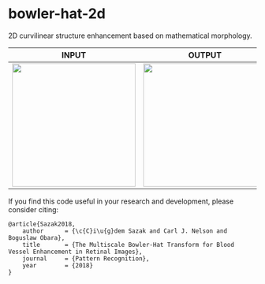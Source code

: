 # bowler-hat-2d
2D curvilinear structure enhancement based on mathematical morphology.

| INPUT | OUTPUT |
| ------------- | ------------- |
| <img src="https://user-images.githubusercontent.com/16241900/45232809-9ce11480-b2c8-11e8-923e-ced86413e967.png" width="250">  | <img src="https://user-images.githubusercontent.com/16241900/45232843-cd28b300-b2c8-11e8-853a-2db42d125413.png" width="250"> |

If you find this code useful in your research and development, please consider citing:

    @article{Sazak2018,
        author      = {\c{C}i\u{g}dem Sazak and Carl J. Nelson and Boguslaw Obara},
        title       = {The Multiscale Bowler-Hat Transform for Blood Vessel Enhancement in Retinal Images},
        journal     = {Pattern Recognition},
        year        = {2018}
    }

   
